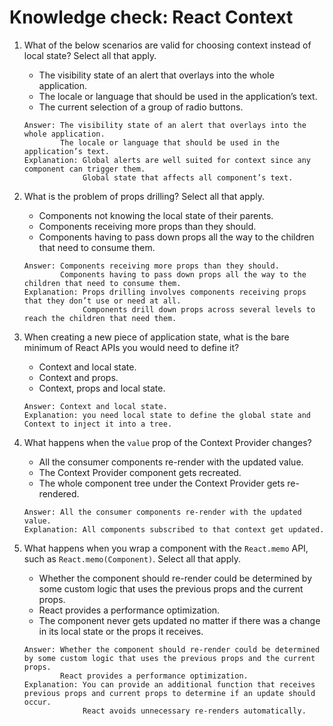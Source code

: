 # Knowledge check: React Context

1. What of the below scenarios are valid for choosing context instead of local state? Select all that apply.
    - The visibility state of an alert that overlays into the whole application.
    - The locale or language that should be used in the application’s text. 
    - The current selection of a group of radio buttons.
    ```
    Answer: The visibility state of an alert that overlays into the whole application.
            The locale or language that should be used in the application’s text. 
    Explanation: Global alerts are well suited for context since any component can trigger them.
                 Global state that affects all component’s text.
    ```

2. What is the problem of props drilling? Select all that apply.
    - Components not knowing the local state of their parents.
    - Components receiving more props than they should.
    - Components having to pass down props all the way to the children that need to consume them.
    ```
    Answer: Components receiving more props than they should.
            Components having to pass down props all the way to the children that need to consume them.
    Explanation: Props drilling involves components receiving props that they don’t use or need at all.
                 Components drill down props across several levels to reach the children that need them.
    ```

3. When creating a new piece of application state, what is the bare minimum of React APIs you would need to define it?
    - Context and local state.
    - Context and props.
    - Context, props and local state.
    ```
    Answer: Context and local state.
    Explanation: you need local state to define the global state and Context to inject it into a tree.
    ```

4. What happens when the `value` prop of the Context Provider changes?
    - All the consumer components re-render with the updated value.
    - The Context Provider component gets recreated.
    - The whole component tree under the Context Provider gets re-rendered.
    ```
    Answer: All the consumer components re-render with the updated value.
    Explanation: All components subscribed to that context get updated.
    ```

5. What happens when you wrap a component with the `React.memo` API, such as `React.memo(Component)`. Select all that apply.
    - Whether the component should re-render could be determined by some custom logic that uses the previous props and the current props.
    - React provides a performance optimization.
    - The component never gets updated no matter if there was a change in its local state or the props it receives.
    ```
    Answer: Whether the component should re-render could be determined by some custom logic that uses the previous props and the current props.
            React provides a performance optimization.
    Explanation: You can provide an additional function that receives previous props and current props to determine if an update should occur.
                 React avoids unnecessary re-renders automatically.
    ```